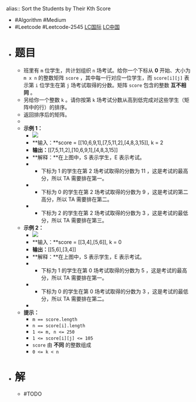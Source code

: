 alias:: Sort the Students by Their Kth Score

- #Algorithm #Medium
- #Leetcode #Leetcode-2545 [LC国际](https://leetcode.com/problems/sort-the-students-by-their-kth-score/) [LC中国](https://leetcode.cn/problems/sort-the-students-by-their-kth-score/)
- # 题目
	- 班里有 `m` 位学生，共计划组织 `n` 场考试。给你一个下标从 **0** 开始、大小为 `m x n` 的整数矩阵 `score` ，其中每一行对应一位学生，而 `score[i][j]` 表示第 `i` 位学生在第 `j` 场考试取得的分数。矩阵 `score` 包含的整数 **互不相同** 。
	- 另给你一个整数 `k` 。请你按第 `k` 场考试分数从高到低完成对这些学生（矩阵中的行）的排序。
	- 返回排序后的矩阵。
	-
	- **示例 1：**
		- ![](https://assets.leetcode.com/uploads/2022/11/30/example1.png)
		- **输入：**score = [[10,6,9,1],[7,5,11,2],[4,8,3,15]], k = 2
		- **输出：**[[7,5,11,2],[10,6,9,1],[4,8,3,15]]
		- **解释：**在上图中，S 表示学生，E 表示考试。
		- - 下标为 1 的学生在第 2 场考试取得的分数为 11 ，这是考试的最高分，所以 TA 需要排在第一。
		- - 下标为 0 的学生在第 2 场考试取得的分数为 9 ，这是考试的第二高分，所以 TA 需要排在第二。
		- - 下标为 2 的学生在第 2 场考试取得的分数为 3 ，这是考试的最低分，所以 TA 需要排在第三。
	- **示例 2：**
		- ![](https://assets.leetcode.com/uploads/2022/11/30/example2.png)
		- **输入：**score = [[3,4],[5,6]], k = 0
		- **输出：**[[5,6],[3,4]]
		- **解释：**在上图中，S 表示学生，E 表示考试。
		- - 下标为 1 的学生在第 0 场考试取得的分数为 5 ，这是考试的最高分，所以 TA 需要排在第一。
		- - 下标为 0 的学生在第 0 场考试取得的分数为 3 ，这是考试的最低分，所以 TA 需要排在第二。
		-
	- **提示：**
		- `m == score.length`
		- `n == score[i].length`
		- `1 <= m, n <= 250`
		- `1 <= score[i][j] <= 105`
		- `score` 由 **不同** 的整数组成
		- `0 <= k < n`
- # 解
	- #TODO